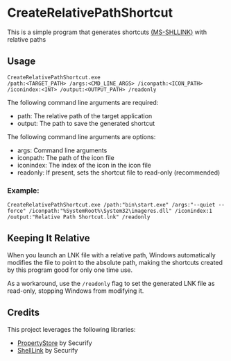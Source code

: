 # CreateRelativePathShortcut
This is a simple program that generates shortcuts [(MS-SHLLINK)](https://learn.microsoft.com/en-us/openspecs/windows_protocols/ms-shllink/16cb4ca1-9339-4d0c-a68d-bf1d6cc0f943) with relative paths

## Usage

```
CreateRelativePathShortcut.exe 
/path:<TARGET_PATH> /args:<CMD_LINE_ARGS> /iconpath:<ICON_PATH> /iconindex:<INT> /output:<OUTPUT_PATH> /readonly
```

The following command line arguments are required:
* path: The relative path of the target application
* output: The path to save the generated shortcut

The following command line arguments are options:
* args: Command line arguments
* iconpath: The path of the icon file
* iconindex: The index of the icon in the icon file
* readonly: If present, sets the shortcut file to read-only (recommended)


### Example:

```
CreateRelativePathShortcut.exe /path:"bin\start.exe" /args:"--quiet --force" /iconpath:"%SystemRoot%\System32\imageres.dll" /iconindex:1 /output:"Relative Path Shortcut.lnk" /readonly
```

## Keeping It Relative

When you launch an LNK file with a relative path, Windows automatically modifies the file to point to the absolute path, making the shortcuts created by this program good for only one time use.

As a workaround, use the `/readonly` flag to set the generated LNK file as read-only, stopping Windows from modifying it.

## Credits

This project leverages the following libraries:
* [PropertyStore](https://github.com/securifybv/PropertyStore) by Securify
* [ShellLink](https://github.com/securifybv/ShellLink) by Securify

